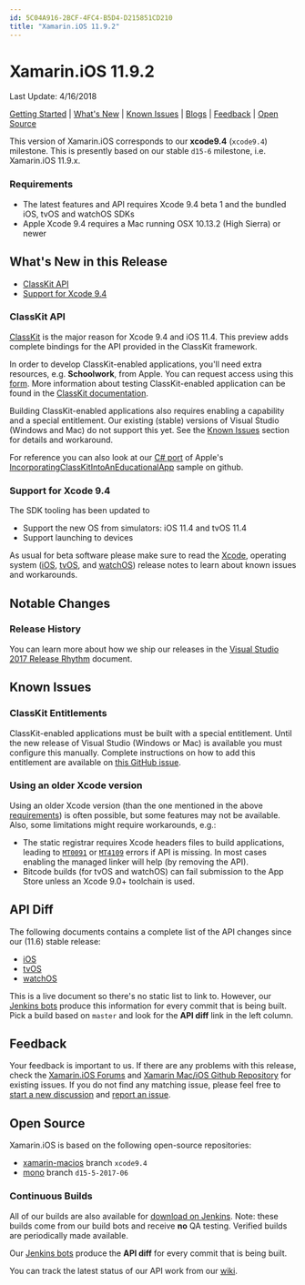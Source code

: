```yaml
---
id: 5C04A916-2BCF-4FC4-B5D4-D215851CD210
title: "Xamarin.iOS 11.9.2"
---
```


# Xamarin.iOS 11.9.2 
Last Update: 4/16/2018

[Getting Started](https://developer.xamarin.com/guides/ios/getting_started/) | [What's New](#whats-new-in-this-release) | [Known Issues](#known-issues) | [Blogs](#release-blog) | [Feedback](#feedback) | [Open Source](#open-source)

This version of Xamarin.iOS corresponds to our **xcode9.4** (`xcode9.4`) milestone. This is presently based on our stable `d15-6` milestone, i.e. Xamarin.iOS 11.9.x.

### Requirements

* The latest features and API requires Xcode 9.4 beta 1 and the bundled iOS, tvOS and watchOS SDKs
* Apple Xcode 9.4 requires a Mac running OSX 10.13.2 (High Sierra) or newer

## What's New in this Release

* [ClassKit API](#classkit-api)
* [Support for Xcode 9.4](#support-for-xcode-94)

### ClassKit API

[ClassKit](https://developer.apple.com/documentation/classkit?language=objc) is the major reason for Xcode 9.4 and iOS 11.4. This preview adds complete bindings for the API provided in the ClassKit framework.

In order to develop ClassKit-enabled applications, you'll need extra resources, e.g. **Schoolwork**, from Apple. You can request access using this [form](https://developer.apple.com//contact/classkit/). More information about testing ClassKit-enabled application can be found in the [ClassKit documentation](https://developer.apple.com/documentation/classkit/testing_your_app_during_development?language=objc).

Building ClassKit-enabled applications also requires enabling a capability and a special entitlement. Our existing (stable) versions of Visual Studio (Windows and Mac) do not support this yet. See the [Known Issues](#known-issues) section for details and workaround.

For reference you can also look at our [C# port](https://github.com/xamarin/ios-samples/tree/xcode9.4/ios11/GreatPlays) of Apple's  [IncorporatingClassKitIntoAnEducationalApp](https://developer.apple.com/documentation/classkit/incorporating_classkit_into_an_educational_app?language=objc) sample on github.

### Support for Xcode 9.4

The SDK tooling has been updated to

* Support the new OS from simulators: iOS 11.4 and tvOS 11.4
* Support launching to devices

As usual for beta software please make sure to read the [Xcode](https://developer.apple.com/go/?id=xcode-9.4-beta-rn), operating system ([iOS](https://developer.apple.com/go/?id=ios-11.4-sdk-rn), [tvOS](https://developer.apple.com/go/?id=tvos-11.4-sdk-rn), and [watchOS](https://developer.apple.com/go/?id=watchos-4.3.1-sdk-rn)) release notes to learn about known issues and workarounds.

## Notable Changes

### Release History

You can learn more about how we ship our releases in the [Visual Studio 2017 Release Rhythm](https://www.visualstudio.com/en-us/productinfo/vs2017-release-rhythm) document.

## Known Issues

### ClassKit Entitlements

ClassKit-enabled applications must be built with a special entitlement. Until the new release of Visual Studio (Windows or Mac) is available you must configure this manually. Complete instructions on how to add this entitlement are available on [this GitHub issue](https://github.com/xamarin/xamarin-macios/issues/3911).

### Using an older Xcode version

Using an older Xcode version (than the one mentioned in the above [requirements](#requirements)) is often possible, but some features may not be available. Also, some limitations might require workarounds, e.g.:

* The static registrar requires Xcode headers files to build applications, leading to [`MT0091`](https://developer.xamarin.com/guides/ios/troubleshooting/mtouch-errors/#MT0091) or [`MT4109`](https://developer.xamarin.com/guides/ios/troubleshooting/mtouch-errors/#MT4109) errors if API is missing. In most cases enabling the managed linker will help (by removing the API).
* Bitcode builds (for tvOS and watchOS) can fail submission to the App Store unless an Xcode 9.0+ toolchain is used.

## API Diff

The following documents contains a complete list of the API changes since our (11.6) stable release:

* [iOS](/releases/ios/api_changes/ios-11-9-1-11-9-2)
* [tvOS](/releases/ios/api_changes/tvos-11-9-1-11-9-2)
* [watchOS](/releases/ios/api_changes/watchos-11-9-1-11-9-2)

This is a live document so there's no static list to link to. However, our [Jenkins bots](https://jenkins.mono-project.com/job/xamarin-macios-pr-builder/) produce this information for every commit that is being built. Pick a build based on `master` and look for the **API diff** link in the left column.

## Feedback

Your feedback is important to us. If there are any problems with this release, check the [Xamarin.iOS Forums](https://forums.xamarin.com/categories/) and [Xamarin Mac/iOS Github Repository](https://github.com/xamarin/xamarin-macios/issues) for existing issues. If you do not find any matching issue, please feel free to [start a new discussion](https://forums.xamarin.com/post/discussion/ios) and [report an issue](https://github.com/xamarin/xamarin-macios/issues/new).

## Open Source

Xamarin.iOS is based on the following open-source repositories:

* [xamarin-macios](https://github.com/xamarin/xamarin-macios) branch `xcode9.4`
* [mono](https://github.com/mono/mono/tree/d15-5-2017-06) branch `d15-5-2017-06`

### Continuous Builds 

All of our builds are also available for [download on Jenkins](https://jenkins.mono-project.com/view/Xamarin.MaciOS/job/xamarin-macios-builds-xcode9.4/). Note: these builds come from our build bots and receive **no** QA testing. Verified builds are periodically made available.

Our [Jenkins bots](https://jenkins.mono-project.com/job/xamarin-macios-pr-builder/) produce the **API diff** for every commit that is being built.

You can track the latest status of our API work from our [wiki](https://github.com/xamarin/xamarin-macios/wiki/xcode9.4-Bindings-Status).
